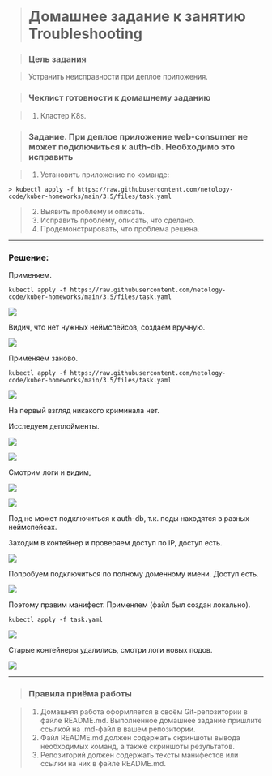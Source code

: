 > # Домашнее задание к занятию Troubleshooting

> ### Цель задания

> Устранить неисправности при деплое приложения.

> ### Чеклист готовности к домашнему заданию

> 1. Кластер K8s.

> ### Задание. При деплое приложение web-consumer не может подключиться к auth-db. Необходимо это исправить

> 1. Установить приложение по команде:
```shell
> kubectl apply -f https://raw.githubusercontent.com/netology-code/kuber-homeworks/main/3.5/files/task.yaml
```
> 2. Выявить проблему и описать.
> 3. Исправить проблему, описать, что сделано.
> 4. Продемонстрировать, что проблема решена.

-----
### Решение:

Применяем.

```shell
kubectl apply -f https://raw.githubusercontent.com/netology-code/kuber-homeworks/main/3.5/files/task.yaml
```

![](Kuber_14.5_1.1.jpg)

Видич, что нет нужных неймспейсов, создаем вручную.

![](Kuber_14.5_1.2.jpg)

Применяем заново.

```shell
kubectl apply -f https://raw.githubusercontent.com/netology-code/kuber-homeworks/main/3.5/files/task.yaml
```

![](Kuber_14.5_1.3.jpg)

На первый взгляд никакого криминала нет.

Исследуем деплойменты.

![](Kuber_14.5_1.4.jpg)

![](Kuber_14.5_1.5.jpg)

Смотрим логи и видим, 

![](Kuber_14.5_1.6.jpg)

![](Kuber_14.5_1.7.jpg)

Под не может подключиться к auth-db, т.к. поды находятся в разных неймспейсах.

Заходим в контейнер и проверяем доступ по IP, доступ есть.

![](Kuber_14.5_1.8.jpg)

Попробуем подключиться по полному доменному имени. Доступ есть.

![](Kuber_14.5_1.9.jpg)

Поэтому правим манифест. Применяем (файл был создан локально).

```shell
kubectl apply -f task.yaml
```

![](Kuber_14.5_1.10.jpg)

Старые контейнеры удалились, смотри логи новых подов.

![](Kuber_14.5_1.11.jpg)

------

> ### Правила приёма работы

> 1. Домашняя работа оформляется в своём Git-репозитории в файле README.md. Выполненное домашнее задание пришлите ссылкой на .md-файл в вашем репозитории.
> 2. Файл README.md должен содержать скриншоты вывода необходимых команд, а также скриншоты результатов.
> 3. Репозиторий должен содержать тексты манифестов или ссылки на них в файле README.md.